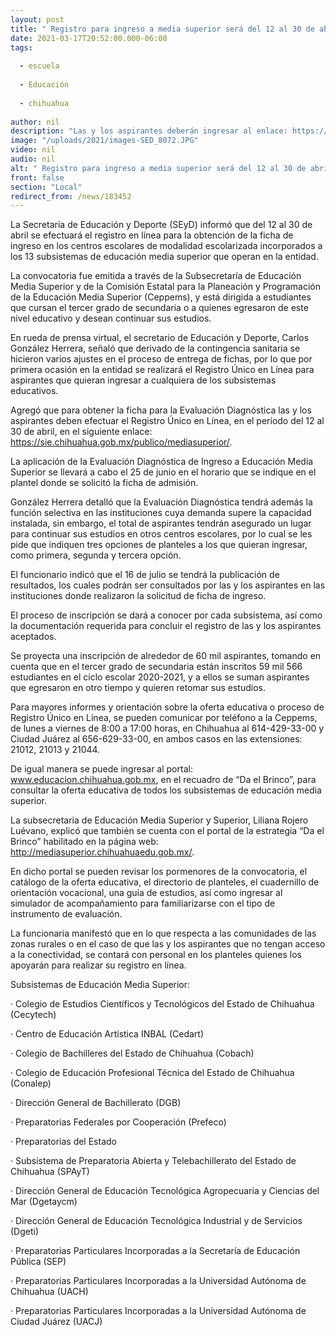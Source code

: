 ```yaml
---
layout: post
title: " Registro para ingreso a media superior será del 12 al 30 de abril"
date: 2021-03-17T20:52:00.000-06:00
tags:
  
  - escuela
  
  - Educación
  
  - chihuahua
  
author: nil
description: "Las y los aspirantes deberán ingresar al enlace: https://sie.chihuahua.gob.mx/publico/mediasuperior/ para obtener su ficha, la evaluación diagnóstica será el 25 de junio y la publicación de resultados el 16 de julio"
image: "/uploads/2021/images-SED_8072.JPG"
video: nil
audio: nil
alt: " Registro para ingreso a media superior será del 12 al 30 de abril"
front: false
section: "Local"
redirect_from: /news/183452
---
```


La Secretaría de Educación y Deporte (SEyD) informó que del 12 al 30 de abril se efectuará el registro en línea para la obtención de la ficha de ingreso en los centros escolares de modalidad escolarizada incorporados a los 13 subsistemas de educación media superior que operan en la entidad.

La convocatoria fue emitida a través de la Subsecretaría de Educación Media Superior y de la Comisión Estatal para la Planeación y Programación de la Educación Media Superior (Ceppems), y está dirigida a estudiantes que cursan el tercer grado de secundaria o a quienes egresaron de este nivel educativo y desean continuar sus estudios.

En rueda de prensa virtual, el secretario de Educación y Deporte, Carlos González Herrera, señaló que derivado de la contingencia sanitaria se hicieron varios ajustes en el proceso de entrega de fichas, por lo que por primera ocasión en la entidad se realizará el Registro Único en Línea para aspirantes que quieran ingresar a cualquiera de los subsistemas educativos.

Agregó que para obtener la ficha para la Evaluación Diagnóstica las y los aspirantes deben efectuar el Registro Único en Línea, en el período del 12 al 30 de abril, en el siguiente enlace:  https://sie.chihuahua.gob.mx/publico/mediasuperior/.

La aplicación de la Evaluación Diagnóstica de Ingreso a Educación Media Superior se llevará a cabo el 25 de junio en el horario que se indique en el plantel donde se solicitó la ficha de admisión.

González Herrera detalló que la Evaluación Diagnóstica tendrá además la función selectiva en las instituciones cuya demanda supere la capacidad instalada, sin embargo, el total de aspirantes tendrán asegurado un lugar para continuar sus estudios en otros centros escolares, por lo cual se les pide que indiquen tres opciones de planteles a los que quieran ingresar, como primera, segunda y tercera opción.

El funcionario indicó que el 16 de julio se tendrá la publicación de resultados, los cuales podrán ser consultados por las y los aspirantes en las instituciones donde realizaron la solicitud de ficha de ingreso.

El proceso de inscripción se dará a conocer por cada subsistema, así como la documentación requerida para concluir el registro de las y los aspirantes aceptados.

Se proyecta una inscripción de alrededor de 60 mil aspirantes, tomando en cuenta que en el tercer grado de secundaria están inscritos 59 mil 566 estudiantes en el ciclo escolar 2020-2021, y a ellos se suman aspirantes que egresaron en otro tiempo y quieren retomar sus estudios.

Para mayores informes y orientación sobre la oferta educativa o proceso de Registro Único en Línea, se pueden comunicar por teléfono a la Ceppems, de lunes a viernes de 8:00 a 17:00 horas, en Chihuahua al 614-429-33-00 y Ciudad Juárez al 656-629-33-00, en ambos casos en las extensiones: 21012, 21013 y 21044.

De igual manera se puede ingresar al portal: www.educacion.chihuahua.gob.mx, en el recuadro de “Da el Brinco”, para consultar la oferta educativa de todos los subsistemas de educación media superior.

La subsecretaria de Educación Media Superior y Superior, Liliana Rojero Luévano, explicó que también se cuenta con el portal de la estrategia “Da el Brinco” habilitado en la página web: http://mediasuperior.chihuahuaedu.gob.mx/.

En dicho portal se pueden revisar los pormenores de la convocatoria, el catálogo de la oferta educativa, el directorio de planteles, el cuadernillo de orientación vocacional, una guía de estudios, así como ingresar al simulador de acompañamiento para familiarizarse con el tipo de instrumento de evaluación.

La funcionaria manifestó que en lo que respecta a las comunidades de las zonas rurales o en el caso de que las y los aspirantes que no tengan acceso a la conectividad, se contará con personal en los planteles quienes los apoyarán para realizar su registro en línea.

Subsistemas de Educación Media Superior:

 

·        Colegio de Estudios Científicos y Tecnológicos del Estado de Chihuahua (Cecytech)

·        Centro de Educación Artística INBAL (Cedart)

·        Colegio de Bachilleres del Estado de Chihuahua (Cobach)

·        Colegio de Educación Profesional Técnica del Estado de Chihuahua (Conalep)

·        Dirección General de Bachillerato (DGB)

·        Preparatorias Federales por Cooperación (Prefeco)

·        Preparatorias del Estado

·        Subsistema de Preparatoria Abierta y Telebachillerato del Estado de Chihuahua (SPAyT)

·        Dirección General de Educación Tecnológica Agropecuaria y Ciencias del Mar (Dgetaycm)

·        Dirección General de Educación Tecnológica Industrial y de Servicios (Dgeti)

·        Preparatorias Particulares Incorporadas a la Secretaría de Educación Pública (SEP)

·        Preparatorias Particulares Incorporadas a la Universidad Autónoma de Chihuahua (UACH)

·        Preparatorias Particulares Incorporadas a la Universidad Autónoma de Ciudad Juárez (UACJ)